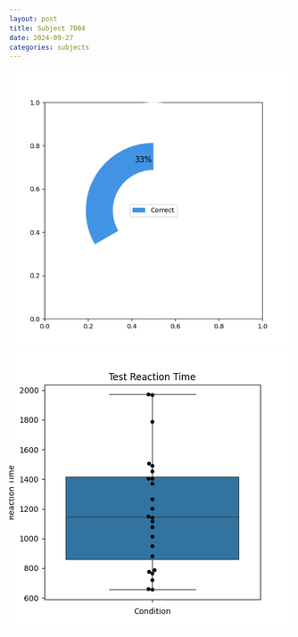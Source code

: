 ```yaml
---
layout: post
title: Subject 7004
date: 2024-09-27
categories: subjects
---
```


![](data/7004/run-1/7004_FN_acc_test.png)
![](data/7004/run-1/7004_FN_rt.png)
